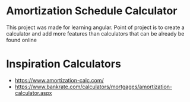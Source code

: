# Amortization Schedule Calculator
This project was made for learning angular. 
Point of project is to create a calculator and add more features than calculators that can be already be found online

# Inspiration Calculators
* https://www.amortization-calc.com/
* https://www.bankrate.com/calculators/mortgages/amortization-calculator.aspx

